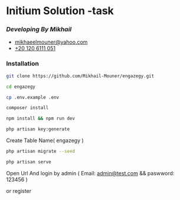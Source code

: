 #  Initium Solution -task

### _Developing By Mikhail_

- [mikhaeelmouner@yahoo.com](mailto:mikhaeelmouner@yahoo.com)
- [+20 120 6111 051](tel:+201206111051)


### Installation

```sh
git clone https://github.com/Mikhail-Mouner/engazegy.git
```

```sh
cd engazegy
```

```sh
cp .env.example .env
```

```sh
composer install
```

```sh
npm install && npm run dev
```

```sh
php artisan key:generate
```

Create Table Name( engazegy )

```sh
php artisan migrate --seed
```

```sh
php artisan serve
```
Open Url And login by admin 
( Email: admin@test.com && paswword: 123456 )

or register 
